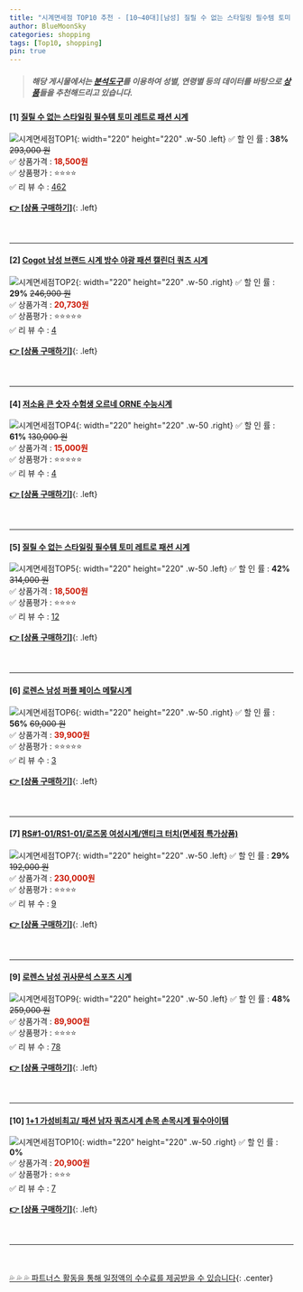 ```yaml
---
title: "시계면세점 TOP10 추천 - [10~40대][남성] 질릴 수 없는 스타일링 필수템 토미 레트로 패션 시계"
author: BlueMoonSky
categories: shopping
tags: [Top10, shopping]
pin: true
---
```


> ##### 해당 게시물에서는 [**분석도구**](https://itemscout.io/)를 이용하여 **성별**, **연령별** 등의 데이터를 바탕으로 [**상품**](https://link.coupang.com/a/baae76)들을 추천해드리고 있습니다.

#### [1] [질릴 수 없는 스타일링 필수템 토미 레트로 패션 시계](https://link.coupang.com/re/AFFSDP?lptag=AF5964186&subid=bluemoonsky6999&pageKey=7282847530&traceid=V0-153&itemId=18597527437&vendorItemId=85733639950)
![시계면세점TOP1](https://thumbnail6.coupangcdn.com/thumbnails/remote/230x230ex/image/vendor_inventory/4cb9/6d878afb73936eaa78bbe6c95c1a82852f66d5497fb20106cfe4d9a6ac45.jpg){: width="220" height="220" .w-50 .left}
✅ 할 인 률 : **38%** ~~<del class="base-price"> 293,000  </del>원~~<br>
✅ 상품가격 : <span style="color:#cb1400"> **18,500원** </span><br>
✅ 상품평가 : ⭐⭐⭐⭐<br>
✅ 리 뷰 수 : [462](https://link.coupang.com/re/AFFSDP?lptag=AF5964186&subid=bluemoonsky6999&pageKey=7282847530&traceid=V0-153&itemId=18597527437&vendorItemId=85733639950)<br>
<br>
[**👉  [상품 구매하기]**](https://link.coupang.com/re/AFFSDP?lptag=AF5964186&subid=bluemoonsky6999&pageKey=7282847530&traceid=V0-153&itemId=18597527437&vendorItemId=85733639950){: .left}
<br>
<br>
<br>

***

#### [2] [Cogot 남성 브랜드 시계 방수 야광 패션 캘린더 쿼츠 시계](https://link.coupang.com/re/AFFSDP?lptag=AF5964186&subid=bluemoonsky6999&pageKey=7136024311&traceid=V0-153&itemId=17905488472&vendorItemId=85068235413)
![시계면세점TOP2](https://thumbnail9.coupangcdn.com/thumbnails/remote/230x230ex/image/vendor_inventory/cc37/d4d81fcbd9c1d02e460e5df3bcf8dd9dd6cb1cdeec50b3d9bb48fd3b2745.jpg){: width="220" height="220" .w-50 .right}
✅ 할 인 률 : **29%** ~~<del class="base-price"> 246,900  </del>원~~<br>
✅ 상품가격 : <span style="color:#cb1400"> **20,730원** </span><br>
✅ 상품평가 : ⭐⭐⭐⭐⭐<br>
✅ 리 뷰 수 : [4](https://link.coupang.com/re/AFFSDP?lptag=AF5964186&subid=bluemoonsky6999&pageKey=7136024311&traceid=V0-153&itemId=17905488472&vendorItemId=85068235413)<br>
<br>
[**👉  [상품 구매하기]**](https://link.coupang.com/re/AFFSDP?lptag=AF5964186&subid=bluemoonsky6999&pageKey=7136024311&traceid=V0-153&itemId=17905488472&vendorItemId=85068235413){: .left}
<br>
<br>
<br>

***

#### [4] [저소음 큰 숫자 수험생 오르네 ORNE 수능시계](https://link.coupang.com/re/AFFSDP?lptag=AF5964186&subid=bluemoonsky6999&pageKey=1946251575&traceid=V0-153&itemId=3304314838&vendorItemId=77291849578)
![시계면세점TOP4](https://thumbnail6.coupangcdn.com/thumbnails/remote/230x230ex/image/vendor_inventory/38d9/736dd15f6f53d81b247c79afb39114256c89dd7881a610d5f59cb30340a1.jpg){: width="220" height="220" .w-50 .right}
✅ 할 인 률 : **61%** ~~<del class="base-price"> 130,000  </del>원~~<br>
✅ 상품가격 : <span style="color:#cb1400"> **15,000원** </span><br>
✅ 상품평가 : ⭐⭐⭐⭐⭐<br>
✅ 리 뷰 수 : [4](https://link.coupang.com/re/AFFSDP?lptag=AF5964186&subid=bluemoonsky6999&pageKey=1946251575&traceid=V0-153&itemId=3304314838&vendorItemId=77291849578)<br>
<br>
[**👉  [상품 구매하기]**](https://link.coupang.com/re/AFFSDP?lptag=AF5964186&subid=bluemoonsky6999&pageKey=1946251575&traceid=V0-153&itemId=3304314838&vendorItemId=77291849578){: .left}
<br>
<br>
<br>

***

#### [5] [질릴 수 없는 스타일링 필수템 토미 레트로 패션 시계](https://link.coupang.com/re/AFFSDP?lptag=AF5964186&subid=bluemoonsky6999&pageKey=7282847530&traceid=V0-153&itemId=18597527435&vendorItemId=85733639941)
![시계면세점TOP5](https://thumbnail6.coupangcdn.com/thumbnails/remote/230x230ex/image/vendor_inventory/1b54/4b5d2f0eb9999516f85118c210b8b57d8f0e321ef13ae13fb691a38e2087.jpg){: width="220" height="220" .w-50 .left}
✅ 할 인 률 : **42%** ~~<del class="base-price"> 314,000  </del>원~~<br>
✅ 상품가격 : <span style="color:#cb1400"> **18,500원** </span><br>
✅ 상품평가 : ⭐⭐⭐⭐<br>
✅ 리 뷰 수 : [12](https://link.coupang.com/re/AFFSDP?lptag=AF5964186&subid=bluemoonsky6999&pageKey=7282847530&traceid=V0-153&itemId=18597527435&vendorItemId=85733639941)<br>
<br>
[**👉  [상품 구매하기]**](https://link.coupang.com/re/AFFSDP?lptag=AF5964186&subid=bluemoonsky6999&pageKey=7282847530&traceid=V0-153&itemId=18597527435&vendorItemId=85733639941){: .left}
<br>
<br>
<br>

***

#### [6] [로렌스 남성 퍼플 페이스 메탈시계](https://link.coupang.com/re/AFFSDP?lptag=AF5964186&subid=bluemoonsky6999&pageKey=6622446905&traceid=V0-153&itemId=15062776554&vendorItemId=82285121553)
![시계면세점TOP6](https://thumbnail6.coupangcdn.com/thumbnails/remote/230x230ex/image/vendor_inventory/3f3d/d867b331876038d03de37d840b56792c892ce8c2adc6e6630c3f3384d6dc.png){: width="220" height="220" .w-50 .right}
✅ 할 인 률 : **56%** ~~<del class="base-price"> 69,000  </del>원~~<br>
✅ 상품가격 : <span style="color:#cb1400"> **39,900원** </span><br>
✅ 상품평가 : ⭐⭐⭐⭐⭐<br>
✅ 리 뷰 수 : [3](https://link.coupang.com/re/AFFSDP?lptag=AF5964186&subid=bluemoonsky6999&pageKey=6622446905&traceid=V0-153&itemId=15062776554&vendorItemId=82285121553)<br>
<br>
[**👉  [상품 구매하기]**](https://link.coupang.com/re/AFFSDP?lptag=AF5964186&subid=bluemoonsky6999&pageKey=6622446905&traceid=V0-153&itemId=15062776554&vendorItemId=82285121553){: .left}
<br>
<br>
<br>

***

#### [7] [RS#1-01/RS1-01/로즈몽 여성시계/앤티크 터치(면세점 특가상품)](https://link.coupang.com/re/AFFSDP?lptag=AF5964186&subid=bluemoonsky6999&pageKey=1111344917&traceid=V0-153&itemId=2074685760&vendorItemId=70073811969)
![시계면세점TOP7](https://thumbnail7.coupangcdn.com/thumbnails/remote/230x230ex/image/vendor_inventory/58d1/56c11e6f208daecf161ab84ed1cc258a5543d49bdd4eeeec67b6ea220158.jpg){: width="220" height="220" .w-50 .left}
✅ 할 인 률 : **29%** ~~<del class="base-price"> 192,000  </del>원~~<br>
✅ 상품가격 : <span style="color:#cb1400"> **230,000원** </span><br>
✅ 상품평가 : ⭐⭐⭐⭐<br>
✅ 리 뷰 수 : [9](https://link.coupang.com/re/AFFSDP?lptag=AF5964186&subid=bluemoonsky6999&pageKey=1111344917&traceid=V0-153&itemId=2074685760&vendorItemId=70073811969)<br>
<br>
[**👉  [상품 구매하기]**](https://link.coupang.com/re/AFFSDP?lptag=AF5964186&subid=bluemoonsky6999&pageKey=1111344917&traceid=V0-153&itemId=2074685760&vendorItemId=70073811969){: .left}
<br>
<br>
<br>

***

#### [9] [로렌스 남성 귀사문석 스포츠 시계](https://link.coupang.com/re/AFFSDP?lptag=AF5964186&subid=bluemoonsky6999&pageKey=7518071848&traceid=V0-153&itemId=19712791641&vendorItemId=86817118503)
![시계면세점TOP9](https://thumbnail9.coupangcdn.com/thumbnails/remote/230x230ex/image/vendor_inventory/e943/b032d9218afaddc311e7a7dcba120473c131ff878387896df580d6b215c2.png){: width="220" height="220" .w-50 .left}
✅ 할 인 률 : **48%** ~~<del class="base-price"> 259,000  </del>원~~<br>
✅ 상품가격 : <span style="color:#cb1400"> **89,900원** </span><br>
✅ 상품평가 : ⭐⭐⭐⭐<br>
✅ 리 뷰 수 : [78](https://link.coupang.com/re/AFFSDP?lptag=AF5964186&subid=bluemoonsky6999&pageKey=7518071848&traceid=V0-153&itemId=19712791641&vendorItemId=86817118503)<br>
<br>
[**👉  [상품 구매하기]**](https://link.coupang.com/re/AFFSDP?lptag=AF5964186&subid=bluemoonsky6999&pageKey=7518071848&traceid=V0-153&itemId=19712791641&vendorItemId=86817118503){: .left}
<br>
<br>
<br>

***

#### [10] [1+1 가성비최고/ 패션 남자 쿼츠시계 손목 손목시계 필수아이템](https://link.coupang.com/re/AFFSDP?lptag=AF5964186&subid=bluemoonsky6999&pageKey=7573827400&traceid=V0-153&itemId=19979412782&vendorItemId=87077718160)
![시계면세점TOP10](https://thumbnail7.coupangcdn.com/thumbnails/remote/230x230ex/image/vendor_inventory/806c/c84a7d5a252018bd1d86af92c6106ae6c3d96632ea601d37e2c4916c8e4c.png){: width="220" height="220" .w-50 .right}
✅ 할 인 률 : **0%** <br>
✅ 상품가격 : <span style="color:#cb1400"> **20,900원** </span><br>
✅ 상품평가 : ⭐⭐⭐<br>
✅ 리 뷰 수 : [7](https://link.coupang.com/re/AFFSDP?lptag=AF5964186&subid=bluemoonsky6999&pageKey=7573827400&traceid=V0-153&itemId=19979412782&vendorItemId=87077718160)<br>
<br>
[**👉  [상품 구매하기]**](https://link.coupang.com/re/AFFSDP?lptag=AF5964186&subid=bluemoonsky6999&pageKey=7573827400&traceid=V0-153&itemId=19979412782&vendorItemId=87077718160){: .left}
<br>
<br>
<br>

***
<br><br>[💦 💦 💦 파트너스 활동을 통해 일정액의 수수료를 제공받을 수 있습니다](https://link.coupang.com/a/baae76){: .center}